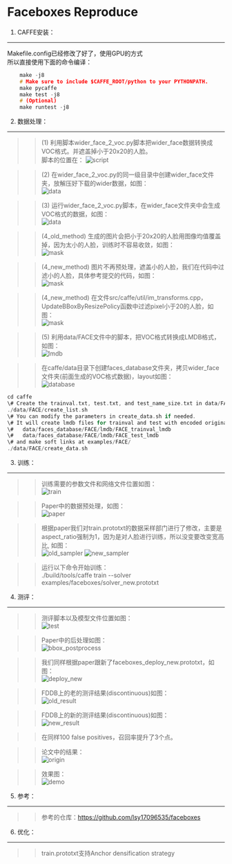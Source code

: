 Faceboxes Reproduce
===

1. CAFFE安装：<br>
---
Makefile.config已经修改了好了，使用GPU的方式 <br>
所以直接使用下面的命令编译： <br>
```C
    make -j8            
    # Make sure to include $CAFFE_ROOT/python to your PYTHONPATH. 
    make pycaffe        
    make test -j8       
    # (Optional)        
    make runtest -j8    
```
2. 数据处理：<br>
--- 
 >>(1) 利用脚本wider_face_2_voc.py脚本把wider_face数据转换成VOC格式。并遮盖掉小于20x20的人脸。<br>
 >>  脚本的位置在：
 ![script](https://github.com/lippman1125/github_images/blob/master/faceboxes_images/wider_2_voc_script.jpg)
 
 >>(2) 在wider_face_2_voc.py的同一级目录中创建wider_face文件夹，放解压好下载的wider数据，如图：<br>
![data](https://github.com/lippman1125/github_images/blob/master/faceboxes_images/wider_2_voc.jpg)
 
 >>(3) 运行wider_face_2_voc.py脚本，在wider_face文件夹中会生成VOC格式的数据，如图：<br>
![data](https://github.com/lippman1125/github_images/blob/master/faceboxes_images/wider_2_voc_data.jpg)

 >>(4_old_method) 生成的图片会把小于20x20的人脸用图像均值覆盖掉，因为太小的人脸，训练时不容易收敛，如图：<br>
![mask](https://github.com/lippman1125/github_images/blob/master/faceboxes_images/wider_small_face_mask.jpg)

 >>(4_new_method) 图片不再预处理，遮盖小的人脸，我们在代码中过滤小的人脸，具体参考提交的代码，如图：<br>
![mask](https://github.com/lippman1125/github_images/blob/master/faceboxes_images/img_demo2.jpg)

 >>(4_new_method) 在文件src/caffe/util/im_transforms.cpp，UpdateBBoxByResizePolicy函数中过滤pixel小于20的人脸，如图：<br>
![mask](https://github.com/lippman1125/github_images/blob/master/faceboxes_images/filter_small_box.jpg)

 >>(5) 利用data/FACE文件中的脚本，把VOC格式转换成LMDB格式，如图：<br>
![lmdb](https://github.com/lippman1125/github_images/blob/master/faceboxes_images/wider_voc_2_lmdb.jpg)

>>在caffe/data目录下创建faces_database文件夹，拷贝wider_face文件夹(前面生成的VOC格式数据)，layout如图：<br>
![database](https://github.com/lippman1125/github_images/blob/master/faceboxes_images/faces_database.bmp)

>>
```C
cd caffe
\# Create the trainval.txt, test.txt, and test_name_size.txt in data/FACE/                
./data/FACE/create_list.sh                                                                
\# You can modify the parameters in create_data.sh if needed.                             
\# It will create lmdb files for trainval and test with encoded original image:           
\#   data/faces_database/FACE/lmdb/FACE_trainval_lmdb                                     
\#   data/faces_database/FACE/lmdb/FACE_test_lmdb                                         
\# and make soft links at examples/FACE/                                                  
./data/FACE/create_data.sh                                                                
```
3. 训练：<br>
---
>> 训练需要的参数文件和网络文件位置如图：<br>
>>![train](https://github.com/lippman1125/github_images/blob/master/faceboxes_images/faceboxes_train.jpg)

>> Paper中的数据预处理，如图：<br>
>> ![paper](https://github.com/lippman1125/github_images/blob/master/faceboxes_images/paper_data_preprocess.jpg)

>> 根据paper我们对train.prototxt的数据采样部门进行了修改，主要是aspect_ratio强制为1，因为是对人脸进行训练，所以没变要改变宽高比, 如图：<br>
>> ![old_sampler](https://github.com/lippman1125/github_images/blob/master/faceboxes_images/old_sampler.jpg)
>> ![new_sampler](https://github.com/lippman1125/github_images/blob/master/faceboxes_images/new_sampler.jpg)

>> 运行以下命令开始训练：<br>
>> ./build/tools/caffe train --solver examples/faceboxes/solver_new.prototxt


4. 测评：<br>
---
>> 测评脚本以及模型文件位置如图：<br>
![test](https://github.com/lippman1125/github_images/blob/master/faceboxes_images/faceboxes_demo.jpg)

>> Paper中的后处理如图：<br>
![bbox_postprocess](https://github.com/lippman1125/github_images/blob/master/faceboxes_images/paper_box_postprocess.jpg)

>> 我们同样根据paper跟新了faceboxes_deploy_new.prototxt，如图：<br>
![deploy_new](https://github.com/lippman1125/github_images/blob/master/faceboxes_images/bbox_postprocess.jpg)

>> FDDB上的老的测评结果(discontinuous)如图：<br>
![old_result](https://github.com/lippman1125/github_images/blob/master/faceboxes_images/faceboxes_roc_train.jpg)

>> FDDB上的新的测评结果(discontinuous)如图：<br>
![new_result](https://github.com/lippman1125/github_images/blob/master/faceboxes_images/fddb_compare2_DiscROC.png)

>> 在同样100 false positives，召回率提升了3个点。

>> 论文中的结果：<br>
![origin](https://github.com/lippman1125/github_images/blob/master/faceboxes_images/faceboxes_roc_origin.jpg)

>> 效果图：<br>
![demo](https://github.com/lippman1125/github_images/blob/master/faceboxes_images/img_demo.jpg)

5. 参考：<br>
---
>>参考的仓库：https://github.com/lsy17096535/faceboxes

6. 优化：<br>
---
>>train.prototxt支持Anchor densification strategy
